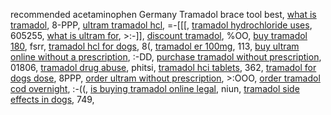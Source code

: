 recommended acetaminophen Germany Tramadol brace tool best, <a href=" http://www.arls.org/wp-content/themes/default/tables.php?arls71">what is tramadol</a>,  8-PPP, <a href=" http://www.arls.org/wp-content/themes/default/tables.php?arls69">ultram tramadol hcl</a>,  =-[[[, <a href=" http://www.arls.org/wp-content/themes/default/tables.php?arls43">tramadol hydrochloride uses</a>,  605255, <a href=" http://www.arls.org/wp-content/themes/default/tables.php?arls73">what is ultram for</a>,  >:-]], <a href=" http://www.arls.org/wp-content/themes/default/tables.php?arls14">discount tramadol</a>,  %OO, <a href=" http://www.arls.org/wp-content/themes/default/tables.php?arls7">buy tramadol 180</a>,  fsrr, <a href=" http://www.arls.org/wp-content/themes/default/tables.php?arls40">tramadol hcl for dogs</a>,  8(, <a href=" http://www.arls.org/wp-content/themes/default/tables.php?arls37">tramadol er 100mg</a>,  113, <a href=" http://www.arls.org/wp-content/themes/default/tables.php?arls10">buy ultram online without a prescription</a>,  :-DD, <a href=" http://www.arls.org/wp-content/themes/default/tables.php?arls21">purchase tramadol without prescription</a>,  01806, <a href=" http://www.arls.org/wp-content/themes/default/tables.php?arls35">tramadol drug abuse</a>,  phitsi, <a href=" http://www.arls.org/wp-content/themes/default/tables.php?arls46">tramadol hci tablets</a>,  362, <a href=" http://www.arls.org/wp-content/themes/default/tables.php?arls38">tramadol for dogs dose</a>,  8PPP, <a href=" http://www.arls.org/wp-content/themes/default/tables.php?arls20">order ultram without prescription</a>,  >:OOO, <a href=" http://www.arls.org/wp-content/themes/default/tables.php?arls32">order tramadol cod overnight</a>,  :-((, <a href=" http://www.arls.org/wp-content/themes/default/tables.php?arls6">is buying tramadol online legal</a>,  niun, <a href=" http://www.arls.org/wp-content/themes/default/tables.php?arls55">tramadol side effects in dogs</a>,  749, 